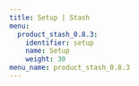 ```yaml
---
title: Setup | Stash
menu:
  product_stash_0.8.3:
    identifier: setup
    name: Setup
    weight: 30
menu_name: product_stash_0.8.3
---
```


